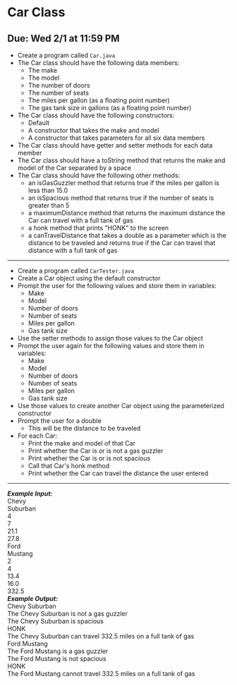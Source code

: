 # Car Class

## Due: Wed 2/1 at 11:59 PM

- Create a program called `Car.java`
- The Car class should have the following data members:
  - The make
  - The model
  - The number of doors
  - The number of seats
  - The miles per gallon (as a floating point number)
  - The gas tank size in gallons (as a floating point number)
- The Car class should have the following constructors:
  - Default
  - A constructor that takes the make and model
  - A constructor that takes parameters for all six data members
- The Car class should have getter and setter methods for each data member
- The Car class should have a toString method that returns the make and model of the Car separated by a space
- The Car class should have the following other methods:
  - an isGasGuzzler method that returns true if the miles per gallon is less than 15.0
  - an isSpacious method that returns true if the number of seats is greater than 5
  - a maximumDistance method that returns the maximum distance the Car can travel with a full tank of gas
  - a honk method that prints "HONK" to the screen
  - a canTravelDistance that takes a double as a parameter which is the distance to be traveled and returns true if the Car can travel that distance with a full tank of gas
- - - -
* Create a program called `CarTester.java`
* Create a Car object using the default constructor
* Prompt the user for the following values and store them in variables:
  * Make
  * Model
  * Number of doors
  * Number of seats
  * Miles per gallon
  * Gas tank size
* Use the setter methods to assign those values to the Car object
* Prompt the user again for the following values and store them in variables:
  * Make
  * Model
  * Number of doors
  * Number of seats
  * Miles per gallon
  * Gas tank size
* Use those values to create another Car object using the parameterized constructor
* Prompt the user for a double
  * This will be the distance to be traveled
* For each Car:
  * Print the make and model of that Car
  * Print whether the Car is or is not a gas guzzler
  * Print whether the Car is or is not spacious
  * Call that Car's honk method
  * Print whether the Car can travel the distance the user entered
- - - -
***Example Input:***\
Chevy\
Suburban\
4\
7\
21.1\
27.8\
Ford\
Mustang\
2\
4\
13.4\
16.0\
332.5\
***Example Output:***\
Chevy Suburban\
The Chevy Suburban is not a gas guzzler\
The Chevy Suburban is spacious\
HONK\
The Chevy Suburban can travel 332.5 miles on a full tank of gas\
Ford Mustang\
The Ford Mustang is a gas guzzler\
The Ford Mustang is not spacious\
HONK\
The Ford Mustang cannot travel 332.5 miles on a full tank of gas
